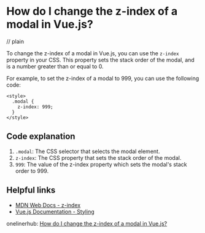 # How do I change the z-index of a modal in Vue.js?
// plain

To change the z-index of a modal in Vue.js, you can use the `z-index` property in your CSS. This property sets the stack order of the modal, and is a number greater than or equal to 0.

For example, to set the z-index of a modal to 999, you can use the following code:

```
<style>
  .modal {
    z-index: 999;
  }
</style>
```

## Code explanation


1. `.modal`: The CSS selector that selects the modal element.
2. `z-index`: The CSS property that sets the stack order of the modal.
3. `999`: The value of the z-index property which sets the modal's stack order to 999.

## Helpful links

- [MDN Web Docs - z-index](https://developer.mozilla.org/en-US/docs/Web/CSS/z-index)
- [Vue.js Documentation - Styling](https://vuejs.org/v2/guide/class-and-style.html)

onelinerhub: [How do I change the z-index of a modal in Vue.js?](https://onelinerhub.com/vue.js/how-do-i-change-the-z-index-of-a-modal-in-vue-js)